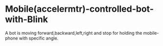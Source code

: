 # Mobile(accelermtr)-controlled-bot-with-Blink
A bot is moving forward,backward,left,right and stop for holding the mobile-phone with specific angle. 
